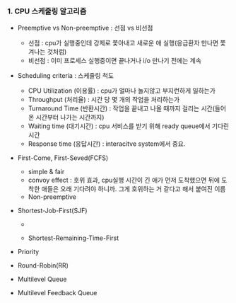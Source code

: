 ### 1. CPU 스케줄링 알고리즘

- Preemptive vs Non-preemptive : 선점 vs 비선점
  - 선점 : cpu가 실행중인데 강제로 쫓아내고 새로운 애 실행(응급환자 만나면 쫓겨나는 것처럼)
  - 비선점 : 이미 프로세스 실행중이면 끝나거나 i/o 만나기 전에는 계속
- Scheduling criteria : 스케줄링 척도
  - CPU Utilization (이용률) : cpu가 얼마나 놀지않고 부지런하게 일하는가
  - Throughput (처리율) : 시간 당 몇 개의 작업을 처리하는가
  - Turnaround Time (반환시간) : 작업을 끝내고 나올 때까지 걸리는 시간(들어온 시간부터 나가는 시간까지)
  - Waiting time (대기시간) : cpu 서비스를 받기 위해 ready queue에서 기다린 시간
  - Response time (응답시간) : interacitve system에서 중요. 



- First-Come, First-Seved(FCFS) 

  - simple & fair
  - convoy effect : 호위 효과, cpu실행 시간이 긴 애가 먼저 도착했으면 뒤에 도착한 애들은 오래 기다려야 하니까. 그게 호위하는 거 같다고 해서 붙여진 이름
  - Non-preemptive

- Shortest-Job-First(SJF)

  - 

  - Shortest-Remaining-Time-First

- Priority

- Round-Robin(RR)

- Multilevel Queue

- Multilevel Feedback Queue

